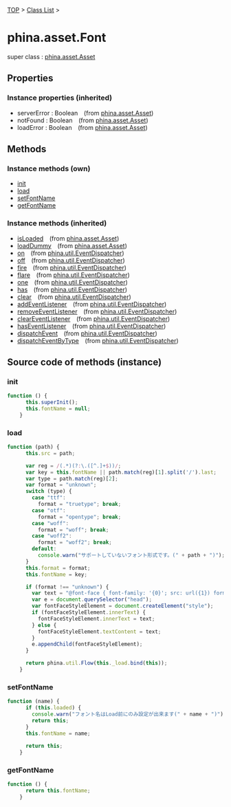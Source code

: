 [TOP](../../README.md) > [Class List](../class-list.md) >

# phina.asset.Font

super class : [phina.asset.Asset](phina.asset.Asset.md)

## Properties



### Instance properties (inherited)

* serverError : Boolean&ensp;&ensp;(from [phina.asset.Asset](phina.asset.Asset.md))
* notFound : Boolean&ensp;&ensp;(from [phina.asset.Asset](phina.asset.Asset.md))
* loadError : Boolean&ensp;&ensp;(from [phina.asset.Asset](phina.asset.Asset.md))

## Methods


### Instance methods (own)

* [init](#instance_init)
* [load](#instance_load)
* [setFontName](#instance_setFontName)
* [getFontName](#instance_getFontName)

### Instance methods (inherited)

* [isLoaded](phina.asset.Asset.md#instance_isLoaded)&ensp;&ensp;(from [phina.asset.Asset](phina.asset.Asset.md))
* [loadDummy](phina.asset.Asset.md#instance_loadDummy)&ensp;&ensp;(from [phina.asset.Asset](phina.asset.Asset.md))
* [on](phina.util.EventDispatcher.md#instance_on)&ensp;&ensp;(from [phina.util.EventDispatcher](phina.util.EventDispatcher.md))
* [off](phina.util.EventDispatcher.md#instance_off)&ensp;&ensp;(from [phina.util.EventDispatcher](phina.util.EventDispatcher.md))
* [fire](phina.util.EventDispatcher.md#instance_fire)&ensp;&ensp;(from [phina.util.EventDispatcher](phina.util.EventDispatcher.md))
* [flare](phina.util.EventDispatcher.md#instance_flare)&ensp;&ensp;(from [phina.util.EventDispatcher](phina.util.EventDispatcher.md))
* [one](phina.util.EventDispatcher.md#instance_one)&ensp;&ensp;(from [phina.util.EventDispatcher](phina.util.EventDispatcher.md))
* [has](phina.util.EventDispatcher.md#instance_has)&ensp;&ensp;(from [phina.util.EventDispatcher](phina.util.EventDispatcher.md))
* [clear](phina.util.EventDispatcher.md#instance_clear)&ensp;&ensp;(from [phina.util.EventDispatcher](phina.util.EventDispatcher.md))
* [addEventListener](phina.util.EventDispatcher.md#instance_addEventListener)&ensp;&ensp;(from [phina.util.EventDispatcher](phina.util.EventDispatcher.md))
* [removeEventListener](phina.util.EventDispatcher.md#instance_removeEventListener)&ensp;&ensp;(from [phina.util.EventDispatcher](phina.util.EventDispatcher.md))
* [clearEventListener](phina.util.EventDispatcher.md#instance_clearEventListener)&ensp;&ensp;(from [phina.util.EventDispatcher](phina.util.EventDispatcher.md))
* [hasEventListener](phina.util.EventDispatcher.md#instance_hasEventListener)&ensp;&ensp;(from [phina.util.EventDispatcher](phina.util.EventDispatcher.md))
* [dispatchEvent](phina.util.EventDispatcher.md#instance_dispatchEvent)&ensp;&ensp;(from [phina.util.EventDispatcher](phina.util.EventDispatcher.md))
* [dispatchEventByType](phina.util.EventDispatcher.md#instance_dispatchEventByType)&ensp;&ensp;(from [phina.util.EventDispatcher](phina.util.EventDispatcher.md))


## Source code of methods (instance)

### <a name="instance_init"></a>init
```javascript
function () {
      this.superInit();
      this.fontName = null;
    }
```

### <a name="instance_load"></a>load
```javascript
function (path) {
      this.src = path;

      var reg = /(.*)(?:\.([^.]+$))/;
      var key = this.fontName || path.match(reg)[1].split('/').last;    //フォント名指定が無い場合はpathの拡張子前を使用
      var type = path.match(reg)[2];
      var format = "unknown";
      switch (type) {
        case "ttf":
          format = "truetype"; break;
        case "otf":
          format = "opentype"; break;
        case "woff":
          format = "woff"; break;
        case "woff2":
          format = "woff2"; break;
        default:
          console.warn("サポートしていないフォント形式です。(" + path + ")");
      }
      this.format = format;
      this.fontName = key;

      if (format !== "unknown") {
        var text = "@font-face { font-family: '{0}'; src: url({1}) format('{2}'); }".format(key, path, format);
        var e = document.querySelector("head");
        var fontFaceStyleElement = document.createElement("style");
        if (fontFaceStyleElement.innerText) {
          fontFaceStyleElement.innerText = text;
        } else {
          fontFaceStyleElement.textContent = text;
        }
        e.appendChild(fontFaceStyleElement);
      }

      return phina.util.Flow(this._load.bind(this));
    }
```

### <a name="instance_setFontName"></a>setFontName
```javascript
function (name) {
      if (this.loaded) {
        console.warn("フォント名はLoad前にのみ設定が出来ます(" + name + ")");
        return this;
      }
      this.fontName = name;
      
      return this;
    }
```

### <a name="instance_getFontName"></a>getFontName
```javascript
function () {
      return this.fontName;
    }
```


